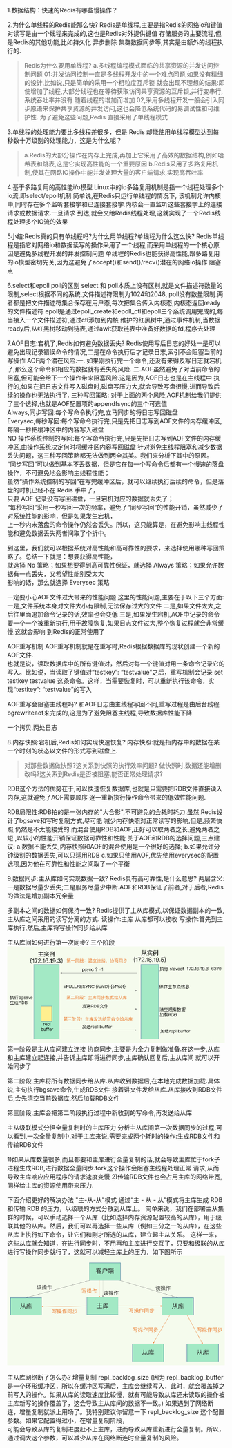 1.数据结构：快速的Redis有哪些慢操作？

2.为什么单线程的Redis能那么快?
Redis是单线程,主要是指Redis的网络io和键值对读写是由一个线程来完成的,这也是Redis对外提供键值
存储服务的主要流程,但是Redis的其他功能,比如持久化 异步删除 集群数据同步等,其实是由额外的线程执行的.
>Redis为什么要用单线程?
> a.多线程编程模式面临的共享资源的并发访问控制问题
> 01:并发访问控制一直是多线程开发中的一个难点问题,如果没有精细的设计,比如说,只是简单的采用一个粗粒度互斥锁
> 就会出现不理想的结果:即使增加了线程,大部分线程也在等待获取访问共享资源的互斥锁,并行变串行,系统吞吐率并没有
> 随着线程的增加而增加
> 02,采用多线程开发一般会引入同步原语来保护共享资源的并发访问,这也会降低系统代码的易调试性和可维护性.
> 为了避免这些问题,Redis 直接采用了单线程模式

3.单线程的处理能力要比多线程差很多，但是 Redis 却能使用单线程模型达到每秒数十万级别的处理能力，这是为什么呢？
>a.Redis的大部分操作在内存上完成,再加上它采用了高效的数据结构,例如哈希表和跳表,这是它实现高性能的一个重要原因
>b.Redis采用了多路复用机制,使其在网路IO操作中能并发处理大量的客户端请求,实现高吞吐率

4.基于多路复用的高性能i/o模型
Linux中的io多路复用机制是指一个线程处理多个io流,即select/epoll机制.简单说,在Redis只运行单线程的情况下,
该机制允许内核中,同时存在多个监听套接字和已连接套接字.内核会一直监听这些套接字上的连接请求或数据请求.一旦请求
到达,就会交给Redis线程处理,这就实现了一个Redis线程处理多个IO流的效果

5小结:Redis真的只有单线程吗?为什么用单线程?单线程为什么这么快?
Redis单线程是指它对网络io和数据读写的操作采用了一个线程,而采用单线程的一个核心原因是避免多线程开发的并发控制问题
单线程的Redis也能获得高性能,跟多路复用的io模型密切先关,因为这避免了accept()和send()/recv()潜在的网络io操作
阻塞点

6.select和epoll poll的区别
select 和 poll本质上没有区别,就是文件描述符数量的限制,select根据不同的系统,文件描述符限制为1024和2048,
poll没有数量限制.两者都是把文件描述符集合保存在用户态,每次把集合传入内核态,内核态返回ready的文件描述符
epoll是通过epoll_create和epoll_ctl和epoll三个系统调用完成的,每当接入一个文件描述符,通过ctl添加到内核
维护的红黑树中,通过事件机制,当数据ready后,从红黑树移动到链表,通过awit获取链表中准备好数据的fd,程序去处理

7.AOF日志:宕机了,Redis如何避免数据丢失?
Redis使用写后日志的好处一是可以避免出现记录错误命令的情况,二是在命令执行后才记录日志,索引不会阻塞当前的写操作
AOF两个潜在风险:一. 如果刚执行完一个命令,还没有来得及写日志就宕机了,那么这个命令和相应的数据就有丢失的风险.
              二.AOF虽然避免了对当前命令的阻塞,但可能会给下一个操作带来阻塞风险.这是因为,AOF日志也是在主线程中
              执行的,如果在把日志文件写入磁盘时,磁盘写压力大,就会导致写盘很慢,进而导致后续的操作也无法执行了.
三种写回策略:  对于上面的两个风险,AOF机制给我们提供了三个选择,也就是AOF配置项的appendfsync的三个可选值  
            Always,同步写回:每个写命令执行完,立马同步的将日志写回磁盘  
            Everysec,每秒写回:每个写命令执行完,只是先把日志写到AOF文件的内存缓冲区,每隔一秒把缓冲区中的内容写入磁盘  
            NO 操作系统控制的写回:每个写命令执行完,只是先把日志写到AOF文件的内存缓冲区,由操作系统决定何时将缓冲区内容写回磁盘
针对避免主线程阻塞和减少数据丢失问题，这三种写回策略都无法做到两全其美。我们来分析下其中的原因。  
“同步写回”可以做到基本不丢数据，但是它在每一个写命令后都有一个慢速的落盘操作，不可避免地会影响主线程性能；  
虽然“操作系统控制的写回”在写完缓冲区后，就可以继续执行后续的命令，但是落盘的时机已经不在 Redis 手中了，  
只要 AOF 记录没有写回磁盘，一旦宕机对应的数据就丢失了；  
“每秒写回”采用一秒写回一次的频率，避免了“同步写回”的性能开销，虽然减少了对系统性能的影响，但是如果发生宕机，  
上一秒内未落盘的命令操作仍然会丢失。所以，这只能算是，在避免影响主线程性能和避免数据丢失两者间取了个折中。

到这里，我们就可以根据系统对高性能和高可靠性的要求，来选择使用哪种写回策略了。总结一下就是：想要获得高性能，  
就选择 No 策略；如果想要得到高可靠性保证，就选择 Always 策略；如果允许数据有一点丢失，又希望性能别受太大  
影响的话，那么就选择 Everysec 策略

一定要小心AOF文件过大带来的性能问题
这里的性能问题,主要在于以下三个方面:
一是,文件系统本身对文件大小有限制,无法保存过大的文件
二是,如果文件太大,之后往里面追加命令记录的话,效率也会变低
三是,如果发生宕机,AOF中记录的命令要一个一个被重新执行,用于故障恢复,如果日志文件过大,整个恢复过程就会非常缓慢,这就会影响
到Redis的正常使用了

AOF重写机制
AOF重写机制就是在重写时,Redis根据数据库的现状创建一个新的AOF文件.  
也就是说，读取数据库中的所有键值对，然后对每一个键值对用一条命令记录它的写入。比如说，当读取了键值对“testkey”: “testvalue”之后，重写机制会记录 set testkey testvalue 这条命令。这样，当需要恢复时，可以重新执行该命令，实现“testkey”: “testvalue”的写入

AOF重写会阻塞主线程吗?
和AOF日志由主线程写回不同,重写过程是由后台线程bgrewriteaof来完成的,这是为了避免阻塞主线程,导致数据库性能下降

一个拷贝,两处日志

8.内存快照:宕机后,Redis如何实现快速恢复?
内存快照:就是指内存中的数据在某一个时刻的状态以文件的形式写到磁盘上.
>对那些数据做快照?这关系到快照的执行效率问题?
>做快照时,数据还能增删改吗?这关系到Redis是否被阻塞,能否正常处理请求?

RDB这个方法的优势在于,可以快速恢复数据库,也就是只需要把RDB文件直接读入内存,这就避免了AOF需要顺序
逐一重新执行操作命令带来的低效性能问题.

RDB局限性:RDB拍的是一张内存的"大合影",不可避免的会耗时耗力.虽然,Redis设计了bgsave和写时复制方式,尽可能
减少内存快照对正常读写的影响,但是,频繁快照,仍然是不太能接受的.而混合使用RDB和AOF,正好可以取两者之长,避免两者之短
,以较小的性能开销保证数据可靠性和性能
关于AOF和RDB的选择问题,三点建议:
a.数据不能丢失,内存快照和AOF的混合使用是一个很好的选择;
b.如果允许分钟级别的数据丢失,可以只适用RDB
c.如果只使用AOF,优先使用everysec的配置选项,因为他在可靠性和性能之间取了一个平衡

9.数据同步:主从库如何实现数据一致?
Redis具有高可靠性,是什么意思?
两层含义:一是数据尽量少丢失;二是服务尽量少中断.AOF和RDB保证了前者,对于后者,Redis的做法是增加副本冗余量

多副本之间的数据如何保持一致?
Redis提供了主从库模式,以保证数据副本的一致,主从库之间采用的读写分离的方式.
读操作:主库 从库都可以接收
写操作:首先到主库执行,然后,主库将写操作同步给从库

主从库间如何进行第一次同步?
三个阶段
![image_8](image_8.png)
第一阶段是主从库间建立连接 协商同步,主要是为全力复制做准备.在这一步,从库和主库建立起连接,并告诉主库即将进行同步,主库确认回复后,主从库间
就可以开始同步了

第二阶段,主库将所有数据同步给从库.从库收到数据后,在本地完成数据加载.具体说,主句执行bgsave命令,生成RDB文件
接着讲文件发给从库.从库接收到RDB文件后,会先清空当前数据库,然后加载RDB文件

第三阶段,主库会把第二阶段执行过程中新收到的写命令,再发送给从库

主从级联模式分担全量复制时的主库压力
分析主从库间第一次数据同步的过程,可以看到,一次全量复制中,对于主库来说,需要完成两个耗时的操作:生成RDB文件和传输RDB文件

1)如果从库数量很多,而且都要和主库进行全量复制的话,就会导致主库忙于fork子进程生成RDB,进行数据全量同步.fork这个操作会阻塞主线程处理正常
请求,从而导致主库响应应用程序的请求速度变慢
2)传输RDB文件也会占用主库的网络带宽,同样给主库的资源使用带来压力.

下面介绍更好的解决办法 "主-从-从"模式
通过“主 - 从 - 从”模式将主库生成 RDB 和传输 RDB 的压力，以级联的方式分散到从库上。
简单来说，我们在部署主从集群的时候，可以手动选择一个从库（比如选择内存资源配置较高的从库），用于级联其他的从库。然后，我们可以再选择一些从库（例如三分之一的从库），在这些从库上执行如下命令，让它们和刚才所选的从库，建立起主从关系。
这样一来，这些从库就会知道，在进行同步时，不用再和主库进行交互了，只要和级联的从库进行写操作同步就行了，这就可以减轻主库上的压力，如下图所示
![image_9](image_9.png)

主从库网络断了怎么办?
增量复制 repl_backlog_size
(因为 repl_backlog_buffer 是一个环形缓冲区，所以在缓冲区写满后，主库会继续写入，此时，就会覆盖掉之前写入的操作。如果从库的读取速度比较慢，就有可能导致从库还未读取的操作被主库新写的操作覆盖了，这会导致主从库间的数据不一致。)
如果遇到了网络断连，增量复制就派上用场了。我特别建议你留意一下 repl_backlog_size 这个配置参数。如果它配置得过小，在增量复制阶段，  
可能会导致从库的复制进度赶不上主库，进而导致从库重新进行全量复制。所以，通过调大这个参数，可以减少从库在网络断连时全量复制的风险。
